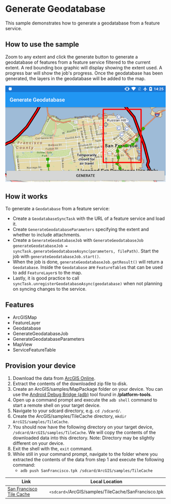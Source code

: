 # Generate Geodatabase

This sample demonstrates how to generate a geodatabase from a feature service.

## How to use the sample

Zoom to any extent and click the generate button to generate a geodatabase of features from a feature service filtered to the current extent. A red bounding box graphic will display showing the extent used. A progress bar will show the job's progress. Once the geodatabase has been generated, the layers in the geodatabase will be added to the map.

![](image1.png)


## How it works

To generate a `Geodatabase` from a feature service:


- Create a `GeodatabaseSyncTask` with the URL of a feature service and load it.
- Create `GenerateGeodatabaseParameters` specifying the extent and whether to include attachments.
- Create a `GenerateGeodatabaseJob` with `GenerateGeodatabaseJob generateGeodatabaseJob = syncTask.generateGeodatabaseAsync(parameters, filePath)`. Start the job with `generateGeodatabaseJob.start()`.
- When the job is done, `generateGeodatabaseJob.getResult()` will return a `Geodatabase`. Inside the `Geodatabase` are `FeatureTable`s that can be used to add `FeatureLayer`s to the map.
- Lastly, it is good practice to call `syncTask.unregisterGeodatabaseAsync(geodatabase)` when not planning on syncing changes to the service.

## Features

* ArcGISMap
* FeatureLayer
* Geodatabase
* GenerateGeodatabaseJob 
* GenerateGeodatabaseParameters
* MapView
* ServiceFeatureTable

## Provision your device
1. Download the data from [ArcGIS Online](https://arcgisruntime.maps.arcgis.com/home/item.html?id=TBD).  
2. Extract the contents of the downloaded zip file to disk.  
3. Create an ArcGIS/samples/MapPackage folder on your device. You can use the [Android Debug Bridge (adb)](https://developer.android.com/guide/developing/tools/adb.html) tool found in **<sdk-dir>/platform-tools**.
4. Open up a command prompt and execute the ```adb shell``` command to start a remote shell on your target device.
5. Navigate to your sdcard directory, e.g. ```cd /sdcard/```.  
6. Create the ArcGIS/samples/TileCache directory, ```mkdir ArcGIS/samples/TileCache```.
7. You should now have the following directory on your target device, ```/sdcard/ArcGIS/samples/TileCache```. We will copy the contents of the downloaded data into this directory. Note:  Directory may be slightly different on your device.
8. Exit the shell with the, ```exit``` command.
9. While still in your command prompt, navigate to the folder where you extracted the contents of the data from step 1 and execute the following command: 
	* ```adb push SanFrancisco.tpk /sdcard/ArcGIS/samples/TileCache```


Link | Local Location
---------|-------|
|[San Francisco Tile Cache](https://arcgisruntime.maps.arcgis.com/home/item.html?id=TBD)| `<sdcard>`/ArcGIS/samples/TileCache/SanFrancisco.tpk |